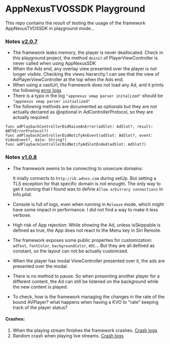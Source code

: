 # AppNexusTVOSSDK Playground

This repo contains the result of testing the usage of the framework AppNexusTVOSSDK in playground mode...

### Notes [v2.0.7](https://github.com/dcordero/AppNexusTVOSSDK-Playground/releases/tag/v2.0.7)
- The framework leaks memory, the player is never deallocated. Check in this playground project, the method `deinit` of PlayerViewController is never called when using AppNexusSDK
- When the Ads end, any overlay view presented over the player is not longer visible. Checking the views hierarchy I can see that the view of AvPlayerViewController at the top when the Ads end.
- When using a vastUrl, the framework does not load any Ad, and it prints the following [error logs](error_v2_0_7.log)
- There is a typo in the log `"appnexus vmap parser initalized"` should be `"appnexus vmap parser initialized"`
- The following methods are documented as optionals but they are not actually declared as @optional in AdControllerProtocol, so they are actually required:

```
func adPlaybackControllerDidRaiseAnError(adSlot: AdSlot?, result: ANTVErrorProtocol?)
func adPlaybackControllerDidNotifyAnEvent(adSlot: AdSlot?, event: VideoEvent?, data: String?)
func adPlaybackControllerDidNotifyAdSlotEnded(adSlot: AdSlot?)
```
### Notes [v1.0.8](https://github.com/dcordero/AppNexusTVOSSDK-Playground/releases/tag/v1.0.8)
- The framework seems to be connecting to unsecure domains:

   It inially connects to `http://ib.adnxs.com` during setUp. But setting a TLS exception for that specific domain is not enought. The only way to get it running that I found was to define `Allow arbitrary connections` in Info.plist.

- Console is full of logs, even when running in `Release` mode, which might have some impact in performance. I did not find a way to make it less verbose.
- High risk of App rejection: While showing the Ad, unless isSkippable is defined as true, the App does not react to the Menu key in Siri Remote.
- The framework exposes some public properties for customization: `adText`, `fontColor`, `backgroundColor`, etc... But they are all defined as constant, so the layout can not be actually customized.
- When the player has modal ViewController presented over it, the ads are presented over the modal.
- There is no method to pause. So when presenting another player for a different content, the Ad can still be listened on the background while the new content is played.
- To check, how is the framework managing the changes in the rate of the bound AVPlayer? what happens when having a KVO to "rate" keeping track of the player status?

#### Crashes:
1. When the playing stream finishes the framework crashes. [Crash logs](crash1.log)
2. Random crash when playing live streams. [Crash logs](crash2.log)

